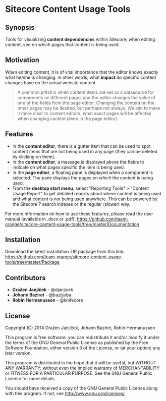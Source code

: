 ﻿Sitecore Content Usage Tools
============================

## Synopsis

Tools for visualizing **content dependencies** within Sitecore; when editing content, see on which pages that content is being used.

## Motivation

When editing content, it is of vital importance that the editor knows exactly what he/she is changing. In other words; what **impact** do specific content changes have on the actual website content.

> A common pitfall is when content items are set as a datasource for components on different pages and the editor changes the value of one of the fields from the page editor. Changing the content on the other pages may be desired, but perhaps not always. We aim to make it more clear to content editors, what exact pages will be affected when changing content (even in the page editor).

## Features

* In the **content editor**, there is a gutter item that can be used to spot content items that are not being used in any page (they can be deleted by clicking on them).
* In the **content editor**, a message is displayed above the fields to indicate on what pages specific the item is being used.
* In the **page editor**, a floating pane is displayed when a component is selected. The pane displays the pages on which the content is being used.
* From the **desktop start menu**, select "Reporting Tools" > "Content Usage Report" to get detailed reports about where content is being used and what content is not being used anywhere. This can be powered by the Sitecore 7 search indexes or the regular (slower) way.

For more information  on how to use these features, please read the user manual (available in .docx or .pdf):
https://github.com/team-orange/sitecore-content-usage-tools/tree/master/Documentation

## Installation

Download the latest installation ZIP package from this link:
https://github.com/team-orange/sitecore-content-usage-tools/tree/master/Package

## Contributors

* **Dražen Janjiček** - @djanjicek
* **Johann Baziret** - @bazijjoba
* **Robin Hermanussen** - @knifecore

## License

Copyright (C) 2014 Dražen Janjiček, Johann Baziret, Robin Hermanussen

This program is free software: you can redistribute it and/or modify
it under the terms of the GNU General Public License as published by
the Free Software Foundation, either version 3 of the License, or
(at your option) any later version.

This program is distributed in the hope that it will be useful,
but WITHOUT ANY WARRANTY; without even the implied warranty of
MERCHANTABILITY or FITNESS FOR A PARTICULAR PURPOSE. See the
GNU General Public License for more details.

You should have received a copy of the GNU General Public License
along with this program. If not, see <http://www.gnu.org/licenses/>.